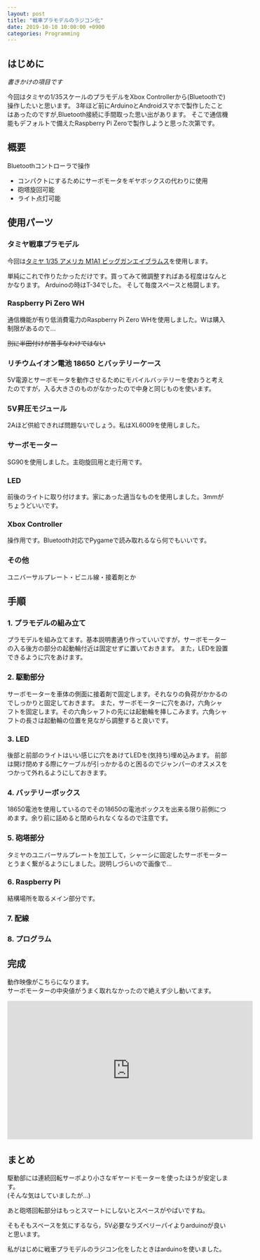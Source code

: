```yaml
---
layout: post
title: "戦車プラモデルのラジコン化"
date: 2019-10-10 10:00:00 +0900
categories: Programming
---
```


## はじめに
*書きかけの項目です*

今回はタミヤの1/35スケールのプラモデルをXbox Controllerから(Bluetoothで)操作したいと思います。
3年ほど前にArduinoとAndroidスマホで製作したことはあったのですが,Bluetooth接続に手間取った思い出があります。
そこで通信機能もデフォルトで備えたRaspberry Pi Zeroで製作しようと思った次第です。
## 概要
Bluetoothコントローラで操作
- コンパクトにするためにサーボモータをギヤボックスの代わりに使用
- 砲塔旋回可能
- ライト点灯可能

## 使用パーツ
### タミヤ戦車プラモデル


今回は[タミヤ 1/35 アメリカ M1A1 ビッグガンエイブラムス](https://www.tamiya.com/japan/products/35156/index.html)を使用します。

単純にこれで作りたかっただけです。買ってみて微調整すればある程度はなんとかなります。
Arduinoの時はT-34でした。
そして毎度スペースと格闘します。

### Raspberry Pi Zero WH

通信機能が有り低消費電力のRaspberry Pi Zero WHを使用しました。Wは購入制限があるので…

~~別に半田付けが苦手なわけではない~~

### リチウムイオン電池 18650 とバッテリーケース

5V電源とサーボモータを動作させるためにモバイルバッテリーを使おうと考えたのですが，入る大きさのものがなかったので中身と同じものを使います。

### 5V昇圧モジュール

2Aほど供給できれば問題ないでしょう。私はXL6009を使用しました。


### サーボモーター

SG90を使用しました。主砲旋回用と走行用です。

### LED
前後のライトに取り付けます。家にあった適当なものを使用しました。3mmがちょうどいいです。

### Xbox Controller

操作用です。Bluetooth対応でPygameで読み取れるなら何でもいいです。

### その他

ユニバーサルプレート・ビニル線・接着剤とか
## 手順
### 1. プラモデルの組み立て
プラモデルを組み立てます。基本説明書通り作っていいですが，サーボモーターの入る後方の部分の起動輪付近は固定せずに置いておきます。
また，LEDを設置できるように穴をあけます。

### 2. 駆動部分
サーボモーターを車体の側面に接着剤で固定します。それなりの負荷がかかるのでしっかりと固定しておきます。
また，サーボモーターに穴をあけ，六角シャフトを固定します。その六角シャフトの先には起動輪を挿しこみます。六角シャフトの長さは起動輪の位置を見ながら調整すると良いです。

### 3. LED
後部と前部のライトはいい感じに穴をあけてLEDを(気持ち)埋め込みます。
前部は開け閉めする際にケーブルが引っかかるのと困るのでジャンパーのオスメスをつかって外れるようにしておきます。

### 4. バッテリーボックス
18650電池を使用しているのでその18650の電池ボックスを出来る限り前側につめます。余り前に詰めると閉められなくなるので注意です。

### 5. 砲塔部分
タミヤのユニバーサルプレートを加工して，シャーシに固定したサーボモーターとうまく繋がるようにしました。説明しづらいので画像で…

### 6. Raspberry Pi
結構場所を取るメイン部分です。

### 7. 配線

### 8. プログラム

## 完成
動作映像がこちらになります。<br>
サーボモーターの中央値がうまく取れなかったので絶えず少し動いてます。
<iframe width="560" height="315" src="https://www.youtube.com/embed/zETG8R2qTDw" frameborder="0" allow="accelerometer; autoplay; encrypted-media; gyroscope; picture-in-picture" allowfullscreen></iframe>

## まとめ
駆動部には連続回転サーボより小さなギヤードモーターを使ったほうが安定します。<br>
(そんな気はしていましたが…)

あと砲塔回転部分はもっとスマートにしないとスペースがやばいですね。

そもそもスペースを気にするなら，5V必要なラズベリーパイよりarduinoが良いと思います。

私がはじめに戦車プラモデルのラジコン化をしたときはarduinoを使いました。